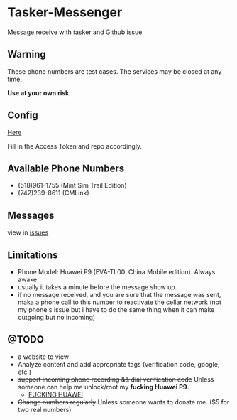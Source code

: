 # Tasker-Messenger

Message receive with tasker and Github issue

## **Warning**

These phone numbers are test cases. The services may be closed at any time. 

**Use at your own risk.**

## Config

[Here](tasker.xml)

Fill in the Access Token and repo accordingly.

## Available Phone Numbers

- (518)961-1755 (Mint Sim Trail Edition)
- (742)239-8611 (CMLink)

## Messages

view in [issues](../../issues)

## Limitations

- Phone Model: Huawei P9 (EVA-TL00. China Mobile edition). Always awake.
- usually it takes a minute before the message show up.
- if no message received, and you are sure that the message was sent, maka a phone call to this number to reactivate the cellar network (not my phone's issue but i have to do the same thing when it can make outgoing but no incoming)

## @TODO

- a website to view
- Analyze content and add appropriate tags (verification code, google, etc.)
- ~~support incoming phone recording && dial verification code~~ Unless someone can help me unlock/root my **fucking Huawei P9**.
    - [FUCKING HUAWEI](https://www.zhihu.com/question/274112974)
- ~~Change numbers regularly~~ Unless someone wants to donate me. ($5 for two real numbers)
